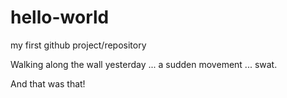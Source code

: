 # hello-world
my first github project/repository

Walking along the wall yesterday ... a sudden movement ... swat.

And that was that!
